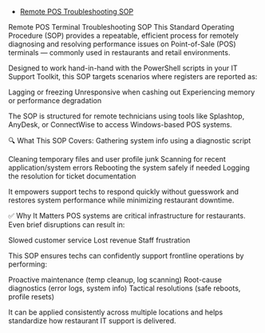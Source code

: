 - [Remote POS Troubleshooting SOP](docs/sop-pos-troubleshooting.md)


Remote POS Terminal Troubleshooting SOP
This Standard Operating Procedure (SOP) provides a repeatable, efficient process for remotely diagnosing and resolving performance issues on Point-of-Sale (POS) terminals — commonly used in restaurants and retail environments.

Designed to work hand-in-hand with the PowerShell scripts in your IT Support Toolkit, this SOP targets scenarios where registers are reported as:

Lagging or freezing
Unresponsive when cashing out
Experiencing memory or performance degradation

The SOP is structured for remote technicians using tools like Splashtop, AnyDesk, or ConnectWise to access Windows-based POS systems.

🔍 What This SOP Covers:
Gathering system info using a diagnostic script

Cleaning temporary files and user profile junk
Scanning for recent application/system errors
Rebooting the system safely if needed
Logging the resolution for ticket documentation

It empowers support techs to respond quickly without guesswork and restores system performance while minimizing restaurant downtime.

✅ Why It Matters
POS systems are critical infrastructure for restaurants. Even brief disruptions can result in:

Slowed customer service
Lost revenue
Staff frustration

This SOP ensures techs can confidently support frontline operations by performing:

Proactive maintenance (temp cleanup, log scanning)
Root-cause diagnostics (error logs, system info)
Tactical resolutions (safe reboots, profile resets)

It can be applied consistently across multiple locations and helps standardize how restaurant IT support is delivered.

